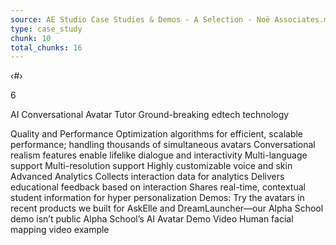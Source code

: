 ```yaml
---
source: AE Studio Case Studies & Demos - A Selection - Noë Associates.md
type: case_study
chunk: 10
total_chunks: 16
---
```


‹#›

6

AI Conversational Avatar Tutor
Ground-breaking edtech technology

Quality and Performance
Optimization algorithms for efficient, scalable performance; handling thousands of simultaneous avatars
Conversational realism features enable lifelike dialogue and interactivity
Multi-language support
Multi-resolution support
Highly customizable voice and skin
Advanced Analytics
Collects interaction data for analytics
Delivers educational feedback based on interaction
Shares real-time, contextual student information for hyper personalization
Demos: 
Try the avatars in recent products we built for AskElle and DreamLauncher—our Alpha School demo isn’t public
Alpha School’s AI Avatar Demo Video
Human facial mapping video example
